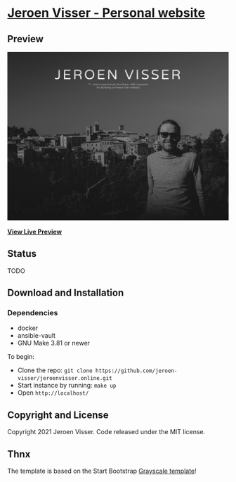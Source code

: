 # [Jeroen Visser - Personal website](https://jeroenvisser.online)

## Preview

[![Website Preview](https://raw.githubusercontent.com/jeroen-visser/jeroenvisser.online/master/img/screenshot.png)](https://jeroenvisser.online)

**[View Live Preview](https://jeroenvisser.online)**

## Status

TODO

## Download and Installation

### Dependencies

- docker
- ansible-vault
- GNU Make 3.81 or newer 

To begin:
* Clone the repo: `git clone https://github.com/jeroen-visser/jeroenvisser.online.git`
* Start instance by running: `make up`
* Open `http://localhost/`

## Copyright and License

Copyright 2021 Jeroen Visser. Code released under the MIT license.

## Thnx
The template is based on the Start Bootstrap [Grayscale template](https://github.com/BlackrockDigital/startbootstrap-grayscale)!